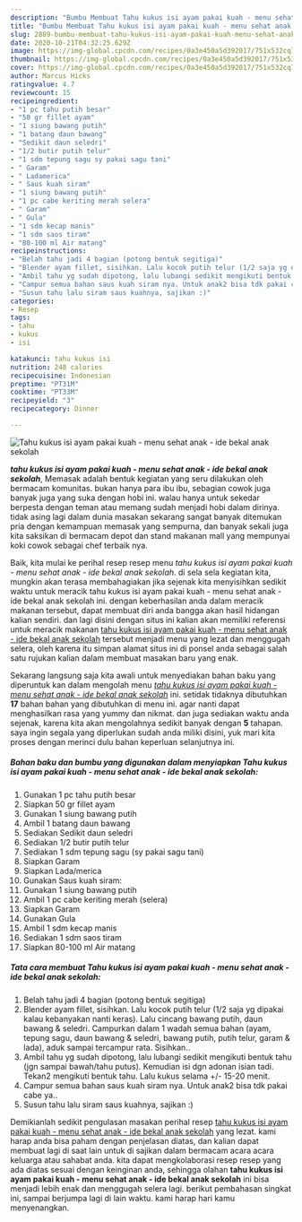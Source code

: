 ```yaml
---
description: "Bumbu Membuat Tahu kukus isi ayam pakai kuah - menu sehat anak - ide bekal anak sekolah yang Enak Banget"
title: "Bumbu Membuat Tahu kukus isi ayam pakai kuah - menu sehat anak - ide bekal anak sekolah yang Enak Banget"
slug: 2889-bumbu-membuat-tahu-kukus-isi-ayam-pakai-kuah-menu-sehat-anak-ide-bekal-anak-sekolah-yang-enak-banget
date: 2020-10-21T04:32:25.629Z
image: https://img-global.cpcdn.com/recipes/0a3e450a5d392017/751x532cq70/tahu-kukus-isi-ayam-pakai-kuah-menu-sehat-anak-ide-bekal-anak-sekolah-foto-resep-utama.jpg
thumbnail: https://img-global.cpcdn.com/recipes/0a3e450a5d392017/751x532cq70/tahu-kukus-isi-ayam-pakai-kuah-menu-sehat-anak-ide-bekal-anak-sekolah-foto-resep-utama.jpg
cover: https://img-global.cpcdn.com/recipes/0a3e450a5d392017/751x532cq70/tahu-kukus-isi-ayam-pakai-kuah-menu-sehat-anak-ide-bekal-anak-sekolah-foto-resep-utama.jpg
author: Marcus Hicks
ratingvalue: 4.7
reviewcount: 15
recipeingredient:
- "1 pc tahu putih besar"
- "50 gr fillet ayam"
- "1 siung bawang putih"
- "1 batang daun bawang"
- "Sedikit daun seledri"
- "1/2 butir putih telur"
- "1 sdm tepung sagu sy pakai sagu tani"
- " Garam"
- " Ladamerica"
- " Saus kuah siram"
- "1 siung bawang putih"
- "1 pc cabe keriting merah selera"
- " Garam"
- " Gula"
- "1 sdm kecap manis"
- "1 sdm saos tiram"
- "80-100 ml Air matang"
recipeinstructions:
- "Belah tahu jadi 4 bagian (potong bentuk segitiga)"
- "Blender ayam fillet, sisihkan. Lalu kocok putih telur (1/2 saja yg dipakai kalau kebanyakan nanti keras). Lalu cincang bawang putih, daun bawang &amp; seledri. Campurkan dalam 1 wadah semua bahan (ayam, tepung sagu, daun bawang &amp; seledri, bawang putih, putih telur, garam &amp; lada), aduk sampai tercampur rata. Sisihkan.."
- "Ambil tahu yg sudah dipotong, lalu lubangi sedikit mengikuti bentuk tahu (jgn sampai bawah/tahu putus). Kemudian isi dgn adonan isian tadi. Tekan2 mengikuti bentuk tahu. Lalu kukus selama +/- 15-20 menit."
- "Campur semua bahan saus kuah siram nya. Untuk anak2 bisa tdk pakai cabe ya.."
- "Susun tahu lalu siram saus kuahnya, sajikan :)"
categories:
- Resep
tags:
- tahu
- kukus
- isi

katakunci: tahu kukus isi 
nutrition: 248 calories
recipecuisine: Indonesian
preptime: "PT31M"
cooktime: "PT33M"
recipeyield: "3"
recipecategory: Dinner

---
```



![Tahu kukus isi ayam pakai kuah - menu sehat anak - ide bekal anak sekolah](https://img-global.cpcdn.com/recipes/0a3e450a5d392017/751x532cq70/tahu-kukus-isi-ayam-pakai-kuah-menu-sehat-anak-ide-bekal-anak-sekolah-foto-resep-utama.jpg)

<b><i>tahu kukus isi ayam pakai kuah - menu sehat anak - ide bekal anak sekolah</i></b>, Memasak adalah bentuk kegiatan yang seru dilakukan oleh bermacam komunitas. bukan hanya para ibu ibu, sebagian cowok juga banyak juga yang suka dengan hobi ini. walau hanya untuk sekedar berpesta dengan teman atau memang sudah menjadi hobi dalam dirinya. tidak asing lagi dalam dunia masakan sekarang sangat banyak ditemukan pria dengan kemampuan memasak yang sempurna, dan banyak sekali juga kita saksikan di bermacam depot dan stand makanan mall yang mempunyai koki cowok sebagai chef terbaik nya.



Baik, kita mulai ke perihal resep resep menu <i>tahu kukus isi ayam pakai kuah - menu sehat anak - ide bekal anak sekolah</i>. di sela sela kegiatan kita, mungkin akan terasa membahagiakan jika sejenak kita menyisihkan sedikit waktu untuk meracik tahu kukus isi ayam pakai kuah - menu sehat anak - ide bekal anak sekolah ini. dengan keberhasilan anda dalam meracik makanan tersebut, dapat membuat diri anda bangga akan hasil hidangan kalian sendiri. dan lagi disini dengan situs ini kalian akan memiliki referensi untuk meracik makanan <u>tahu kukus isi ayam pakai kuah - menu sehat anak - ide bekal anak sekolah</u> tersebut menjadi menu yang lezat dan menggugah selera, oleh karena itu simpan alamat situs ini di ponsel anda sebagai salah satu rujukan kalian dalam membuat masakan baru yang enak.


Sekarang langsung saja kita awali untuk menyediakan bahan baku yang diperuntuk kan dalam mengolah menu <u><i>tahu kukus isi ayam pakai kuah - menu sehat anak - ide bekal anak sekolah</i></u> ini. setidak tidaknya dibutuhkan <b>17</b> bahan bahan yang dibutuhkan di menu ini. agar nanti dapat menghasilkan rasa yang yummy dan nikmat. dan juga sediakan waktu anda sejenak, karena kita akan mengolahnya sedikit banyak dengan <b>5</b> tahapan. saya ingin segala yang diperlukan sudah anda miliki disini, yuk mari kita proses dengan merinci dulu bahan keperluan selanjutnya ini.

<!--inarticleads1-->

##### Bahan baku dan bumbu yang digunakan dalam menyiapkan Tahu kukus isi ayam pakai kuah - menu sehat anak - ide bekal anak sekolah:

1. Gunakan 1 pc tahu putih besar
1. Siapkan 50 gr fillet ayam
1. Gunakan 1 siung bawang putih
1. Ambil 1 batang daun bawang
1. Sediakan Sedikit daun seledri
1. Sediakan 1/2 butir putih telur
1. Sediakan 1 sdm tepung sagu (sy pakai sagu tani)
1. Siapkan  Garam
1. Siapkan  Lada/merica
1. Gunakan  Saus kuah siram:
1. Gunakan 1 siung bawang putih
1. Ambil 1 pc cabe keriting merah (selera)
1. Siapkan  Garam
1. Gunakan  Gula
1. Ambil 1 sdm kecap manis
1. Sediakan 1 sdm saos tiram
1. Siapkan 80-100 ml Air matang




<!--inarticleads2-->

##### Tata cara membuat Tahu kukus isi ayam pakai kuah - menu sehat anak - ide bekal anak sekolah:

1. Belah tahu jadi 4 bagian (potong bentuk segitiga)
1. Blender ayam fillet, sisihkan. Lalu kocok putih telur (1/2 saja yg dipakai kalau kebanyakan nanti keras). Lalu cincang bawang putih, daun bawang &amp; seledri. Campurkan dalam 1 wadah semua bahan (ayam, tepung sagu, daun bawang &amp; seledri, bawang putih, putih telur, garam &amp; lada), aduk sampai tercampur rata. Sisihkan..
1. Ambil tahu yg sudah dipotong, lalu lubangi sedikit mengikuti bentuk tahu (jgn sampai bawah/tahu putus). Kemudian isi dgn adonan isian tadi. Tekan2 mengikuti bentuk tahu. Lalu kukus selama +/- 15-20 menit.
1. Campur semua bahan saus kuah siram nya. Untuk anak2 bisa tdk pakai cabe ya..
1. Susun tahu lalu siram saus kuahnya, sajikan :)




Demikianlah sedikit pengulasan masakan perihal resep <u>tahu kukus isi ayam pakai kuah - menu sehat anak - ide bekal anak sekolah</u> yang lezat. kami harap anda bisa paham dengan penjelasan diatas, dan kalian dapat membuat lagi di saat lain untuk di sajikan dalam bermacam acara acara keluarga atau sahabat anda. kita dapat mengkolaborasi resep resep yang ada diatas sesuai dengan keinginan anda, sehingga olahan <b>tahu kukus isi ayam pakai kuah - menu sehat anak - ide bekal anak sekolah</b> ini bisa menjadi lebih enak dan menggugah selera lagi. berikut pembahasan singkat ini, sampai berjumpa lagi di lain waktu. kami harap hari kamu menyenangkan.
